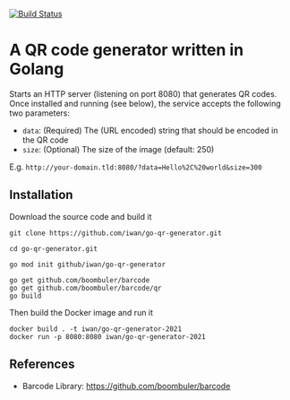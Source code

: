 [![Build Status](https://travis-ci.org/samwierema/go-qr-generator.svg?branch=master)](https://travis-ci.org/samwierema/go-qr-generator)

# A QR code generator written in Golang
Starts an HTTP server (listening on port 8080) that generates QR codes. Once installed and running (see below), the service accepts the following two parameters:
* ```data```: (Required) The (URL encoded) string that should be encoded in the QR code
* ```size```: (Optional) The size of the image (default: 250)

E.g. ```http://your-domain.tld:8080/?data=Hello%2C%20world&size=300```

## Installation
Download the source code and build it
```
git clone https://github.com/iwan/go-qr-generator.git

cd go-qr-generator.git

go mod init github/iwan/go-qr-generator

go get github.com/boombuler/barcode
go get github.com/boombuler/barcode/qr
go build

```

Then build the Docker image and run it
```
docker build . -t iwan/go-qr-generator-2021
docker run -p 8080:8080 iwan/go-qr-generator-2021
```

## References
* Barcode Library: https://github.com/boombuler/barcode
